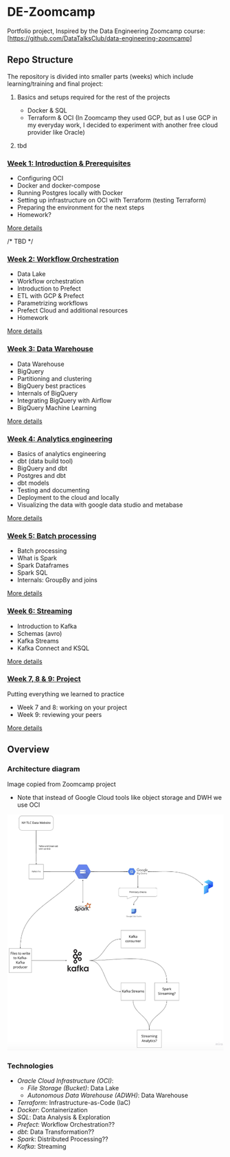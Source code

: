 # DE-Zoomcamp
Portfolio project, Inspired by the Data Engineering Zoomcamp course:
[https://github.com/DataTalksClub/data-engineering-zoomcamp]

## Repo Structure
The repository is divided into smaller parts (weeks) which include learning/training and final project:
1. Basics and setups required for the rest of the projects
    * Docker & SQL
    * Terraform & OCI (In Zoomcamp they used GCP, but as I use GCP in my everyday work, I decided to experiment with another free cloud provider like Oracle)

2. tbd



### [Week 1: Introduction & Prerequisites](week_1_basics)

* Configuring OCI
* Docker and docker-compose
* Running Postgres locally with Docker
* Setting up infrastructure on OCI with Terraform (testing Terraform)
* Preparing the environment for the next steps
* Homework?

[More details](week_1_basics)

/* TBD */
### [Week 2: Workflow Orchestration](week_2_workflow_orchestration/)

* Data Lake
* Workflow orchestration
* Introduction to Prefect
* ETL with GCP & Prefect
* Parametrizing workflows
* Prefect Cloud and additional resources
* Homework

[More details](week_2_workflow_orchestration/)


### [Week 3: Data Warehouse](week_3_data_warehouse)


* Data Warehouse
* BigQuery
* Partitioning and clustering
* BigQuery best practices
* Internals of BigQuery
* Integrating BigQuery with Airflow
* BigQuery Machine Learning

[More details](week_3_data_warehouse)


### [Week 4: Analytics engineering](week_4_analytics_engineering/)

* Basics of analytics engineering
* dbt (data build tool)
* BigQuery and dbt
* Postgres and dbt
* dbt models
* Testing and documenting
* Deployment to the cloud and locally
* Visualizing the data with google data studio and metabase


[More details](week_4_analytics_engineering)


### [Week 5: Batch processing](week_5_batch_processing)

* Batch processing
* What is Spark
* Spark Dataframes
* Spark SQL
* Internals: GroupBy and joins

[More details](week_5_batch_processing)

### [Week 6: Streaming](week_6_stream_processing)

* Introduction to Kafka
* Schemas (avro)
* Kafka Streams
* Kafka Connect and KSQL

[More details](week_6_stream_processing)


### [Week 7, 8 & 9: Project](week_7_project)

Putting everything we learned to practice

* Week 7 and 8: working on your project
* Week 9: reviewing your peers

[More details](week_7_project)


## Overview

### Architecture diagram
Image copied from Zoomcamp project
* Note that instead of Google Cloud tools like object storage and DWH we use OCI
<img src="images/architecture/arch_2.png"/>

### Technologies
* *Oracle Cloud Infrastructure (OCI)*:
  * *File Storage (Bucket)*: Data Lake
  * *Autonomous Data Warehouse (ADWH)*: Data Warehouse
* *Terraform*: Infrastructure-as-Code (IaC)
* *Docker*: Containerization
* *SQL*: Data Analysis & Exploration
* *Prefect*: Workflow Orchestration??
* *dbt*: Data Transformation??
* *Spark*: Distributed Processing??
* *Kafka*: Streaming
